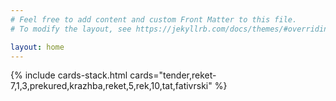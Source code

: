 ```yaml
---
# Feel free to add content and custom Front Matter to this file.
# To modify the layout, see https://jekyllrb.com/docs/themes/#overriding-theme-defaults

layout: home
---
```


{% include cards-stack.html cards="tender,reket-7,1,3,prekured,krazhba,reket,5,rek,10,tat,fativrski" %}

